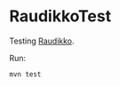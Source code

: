 # RaudikkoTest

Testing [Raudikko](https://github.com/EvidentSolutions/raudikko).

Run:

```bash
mvn test
```